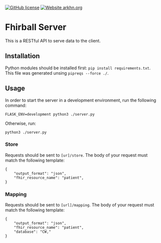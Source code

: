[![GitHub license](https://img.shields.io/github/license/arkhn/fhir-pipe.svg)](https://github.com/arkhn/fhir-pipe/blob/master/LICENSE)
[![Website arkhn.org](https://img.shields.io/website-up-down-green-red/https/arkhn.org.svg)](http://arkhn.org/)

# Fhirball Server

This is a RESTful API to serve data to the client.

## Installation

Python modules should be installed first: `pip install requirements.txt`. This file was generated unsing `pipreqs --force ./`.

## Usage

In order to start the server in a development environment, run the following command:
```
FLASK_ENV=development python3 ./server.py
```

Otherwise, run:
```
python3 ./server.py
```

### Store

Requests should be sent to `[ur]/store`.
The body of your request must match the following template:

```
{
	"output_format": "json",
	"fhir_resource_name": "patient",
}
```

### Mapping

Requests should be sent to `[url]/mapping`.
The body of your request must match the following template:
```
{
	"output_format": "json",
	"fhir_resource_name": "patient",
	"database": "CW,"
}
```
